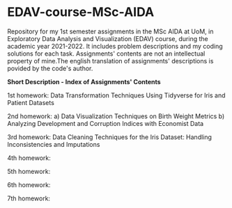 # EDAV-course-MSc-AIDA
Repository for my 1st semester assignments in the MSc AIDA at UoM, in Exploratory Data Analysis and Visualization (EDAV) course, during the academic year 2021-2022. It includes problem descriptions and my coding solutions for each task. Assignments' contents are not an intellectual property of mine.The english translation of assignments' descriptions is povided by the code's author.

**Short Description - Index of Assignments' Contents**

1st homework: Data Transformation Techniques Using Tidyverse for Iris and Patient Datasets

2nd homework: 
  a) Data Visualization Techniques on Birth Weight Metrics
  b) Analyzing Development and Corruption Indices with Economist Data

3rd homework: Data Cleaning Techniques for the Iris Dataset: Handling Inconsistencies and Imputations

4th homework: 

5th homework: 

6th homework: 

7th homework: 
